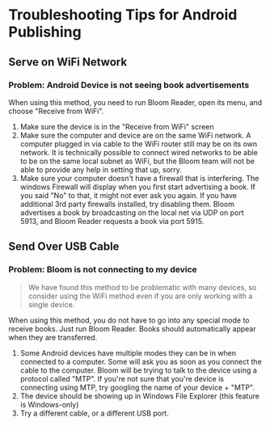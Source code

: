 # Troubleshooting Tips for Android Publishing

## Serve on WiFi Network

### Problem: Android Device is not seeing book advertisements

When using this method, you need to run Bloom Reader, open its menu, and choose "Receive from WiFi".

1. Make sure the device is in the "Receive from WiFi" screen
2. Make sure the computer and device are on the same WiFi network. A computer plugged in via cable to the WiFi router still may be on its own network. It is technically possible to connect wired networks to be able to be on the same local subnet as WiFi, but the Bloom team will not be able to provide any help in setting that up, sorry.
3. Make sure your computer doesn't have a firewall that is interfering. The windows Firewall will display when you first start advertising a book. If you said "No" to that, it might not ever ask you again. If you have additional 3rd party firewalls installed, try disabling them. Bloom advertises a book by broadcasting on the local net via UDP on port 5913, and Bloom Reader requests a book via port 5915.


## Send Over USB Cable

### Problem: Bloom is not connecting to my device

> We have found this method to be problematic with many devices, so consider using the WiFi method even if you are only working with a single device.

When using this method, you do not have to go into any special mode to receive books. Just run Bloom Reader. Books should automatically appear when they are transferred.

1. Some Android devices have multiple modes they can be in when connected to a computer. Some will ask you as soon as you connect the cable to the computer. Bloom will be trying to talk to the device using a protocol called "MTP". If you're not sure that you're device is connecting using MTP, try googling the name of your device + "MTP".
2. The device should be showing up in Windows File Explorer (this feature is Windows-only)
3. Try a different cable, or a different USB port.
